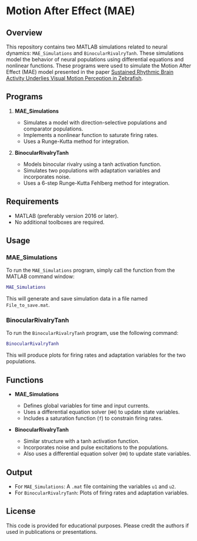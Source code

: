 # Motion After Effect (MAE)

## Overview

This repository contains two MATLAB simulations related to neural dynamics: `MAE_Simulations` and `BinocularRivalryTanh`. These simulations model the behavior of neural populations using differential equations and nonlinear functions. These programs were used to simulate the Motion After Effect (MAE) model presented in the paper [Sustained Rhythmic Brain Activity Underlies Visual Motion Perception in Zebrafish](https://www.cell.com/cell-reports/fulltext/S2211-1247(16)31321-3).

## Programs

1. **MAE_Simulations**
   - Simulates a model with direction-selective populations and comparator populations.
   - Implements a nonlinear function to saturate firing rates.
   - Uses a Runge-Kutta method for integration.

2. **BinocularRivalryTanh**
   - Models binocular rivalry using a tanh activation function.
   - Simulates two populations with adaptation variables and incorporates noise.
   - Uses a 6-step Runge-Kutta Fehlberg method for integration.

## Requirements

- MATLAB (preferably version 2016 or later).
- No additional toolboxes are required.

## Usage

### MAE_Simulations

To run the `MAE_Simulations` program, simply call the function from the MATLAB command window:

```matlab
MAE_Simulations
```

This will generate and save simulation data in a file named `File_to_save.mat`.

### BinocularRivalryTanh

To run the `BinocularRivalryTanh` program, use the following command:

```matlab
BinocularRivalryTanh
```

This will produce plots for firing rates and adaptation variables for the two populations.

## Functions

- **MAE_Simulations**
  - Defines global variables for time and input currents.
  - Uses a differential equation solver (`HH`) to update state variables.
  - Includes a saturation function (`f`) to constrain firing rates.

- **BinocularRivalryTanh**
  - Similar structure with a tanh activation function.
  - Incorporates noise and pulse excitations to the populations.
  - Also uses a differential equation solver (`HH`) to update state variables.

## Output

- For `MAE_Simulations`: A `.mat` file containing the variables `u1` and `u2`.
- For `BinocularRivalryTanh`: Plots of firing rates and adaptation variables.

## License

This code is provided for educational purposes. Please credit the authors if used in publications or presentations.


